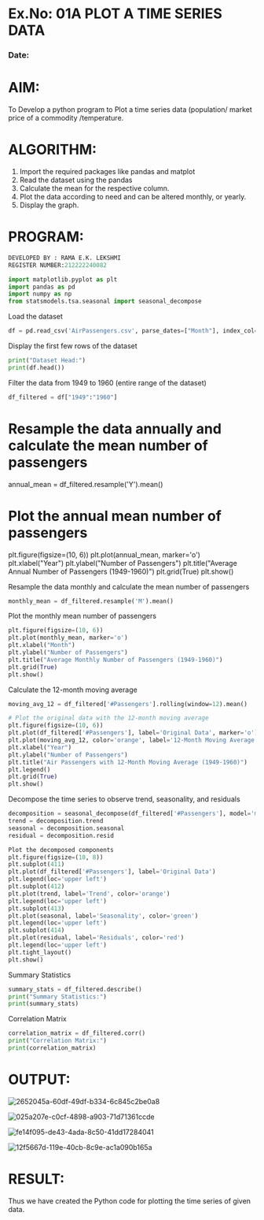 # Ex.No: 01A PLOT A TIME SERIES DATA
###  Date: 

# AIM:
To Develop a python program to Plot a time series data (population/ market price of a commodity
/temperature.
# ALGORITHM:
1. Import the required packages like pandas and matplot
2. Read the dataset using the pandas
3. Calculate the mean for the respective column.
4. Plot the data according to need and can be altered monthly, or yearly.
5. Display the graph.
# PROGRAM:
```python
DEVELOPED BY : RAMA E.K. LEKSHMI
REGISTER NUMBER:212222240082
``` 

```python
import matplotlib.pyplot as plt
import pandas as pd
import numpy as np
from statsmodels.tsa.seasonal import seasonal_decompose
```
Load the dataset
```python
df = pd.read_csv('AirPassengers.csv', parse_dates=["Month"], index_col="Month")
```
Display the first few rows of the dataset
```python
print("Dataset Head:")
print(df.head())
```
Filter the data from 1949 to 1960 (entire range of the dataset)
```python
df_filtered = df["1949":"1960"]
```
# Resample the data annually and calculate the mean number of passengers
annual_mean = df_filtered.resample('Y').mean()

# Plot the annual mean number of passengers
plt.figure(figsize=(10, 6))
plt.plot(annual_mean, marker='o')
plt.xlabel("Year")
plt.ylabel("Number of Passengers")
plt.title("Average Annual Number of Passengers (1949-1960)")
plt.grid(True)
plt.show()

 Resample the data monthly and calculate the mean number of passengers
```python
monthly_mean = df_filtered.resample('M').mean()
```
 Plot the monthly mean number of passengers
```python
plt.figure(figsize=(10, 6))
plt.plot(monthly_mean, marker='o')
plt.xlabel("Month")
plt.ylabel("Number of Passengers")
plt.title("Average Monthly Number of Passengers (1949-1960)")
plt.grid(True)
plt.show()
```
 Calculate the 12-month moving average
```python
moving_avg_12 = df_filtered['#Passengers'].rolling(window=12).mean()

# Plot the original data with the 12-month moving average
plt.figure(figsize=(10, 6))
plt.plot(df_filtered['#Passengers'], label='Original Data', marker='o')
plt.plot(moving_avg_12, color='orange', label='12-Month Moving Average', linewidth=3)
plt.xlabel("Year")
plt.ylabel("Number of Passengers")
plt.title("Air Passengers with 12-Month Moving Average (1949-1960)")
plt.legend()
plt.grid(True)
plt.show()
```
Decompose the time series to observe trend, seasonality, and residuals
```python
decomposition = seasonal_decompose(df_filtered['#Passengers'], model='multiplicative')
trend = decomposition.trend
seasonal = decomposition.seasonal
residual = decomposition.resid

Plot the decomposed components
plt.figure(figsize=(10, 8))
plt.subplot(411)
plt.plot(df_filtered['#Passengers'], label='Original Data')
plt.legend(loc='upper left')
plt.subplot(412)
plt.plot(trend, label='Trend', color='orange')
plt.legend(loc='upper left')
plt.subplot(413)
plt.plot(seasonal, label='Seasonality', color='green')
plt.legend(loc='upper left')
plt.subplot(414)
plt.plot(residual, label='Residuals', color='red')
plt.legend(loc='upper left')
plt.tight_layout()
plt.show()
```
Summary Statistics
```python
summary_stats = df_filtered.describe()
print("Summary Statistics:")
print(summary_stats)
```
Correlation Matrix

```python
correlation_matrix = df_filtered.corr()
print("Correlation Matrix:")
print(correlation_matrix)

```

# OUTPUT:
![2652045a-60df-49df-b334-6c845c2be0a8](https://github.com/user-attachments/assets/d6e30db0-8173-47fb-9997-c8908d488121)

![025a207e-c0cf-4898-a903-71d71361ccde](https://github.com/user-attachments/assets/2ff28788-5843-48f4-a516-95d616839c5e)

![fe14f095-de43-4ada-8c50-41dd17284041](https://github.com/user-attachments/assets/63da40bb-89ac-457c-8beb-3de27c168e0a)

![12f5667d-119e-40cb-8c9e-ac1a090b165a](https://github.com/user-attachments/assets/005c13a4-1046-4df4-aad6-2a80253242bd)




# RESULT:
Thus we have created the Python code for plotting the time series of given data.

